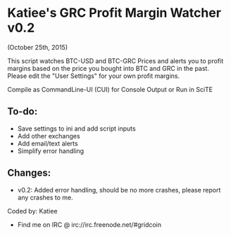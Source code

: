 # Katiee's GRC Profit Margin Watcher v0.2
(October 25th, 2015)

  This script watches BTC-USD and BTC-GRC Prices and alerts you to profit margins based on the price you bought
 	  into BTC and GRC in the past. Please edit the "User Settings" for your own profit margins.

  Compile as CommandLine-UI (CUI) for Console Output or Run in SciTE

To-do:
------
  * Save settings to ini and add script inputs
  * Add other exchanges
  * Add email/text alerts
  * Simplify error handling

Changes:
-------
  * v0.2: Added error handling, should be no more crashes, please report any crashes to me.


Coded by: Katiee  
  - Find me on IRC @ irc://irc.freenode.net/#gridcoin
